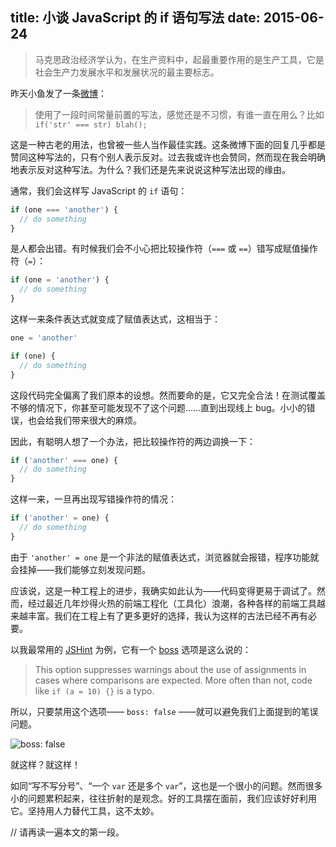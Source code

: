 title: 小谈 JavaScript 的 if 语句写法
date: 2015-06-24
---
> 马克思政治经济学认为，在生产资料中，起最重要作用的是生产工具，它是社会生产力发展水平和发展状况的最主要标志。

昨天小鱼发了一条[微博](http://www.weibo.com/1639517374/CnTE9fABs)：

> 使用了一段时间常量前置的写法，感觉还是不习惯，有谁一直在用么？比如 `if('str' === str) blah();`

这是一种古老的用法，也曾被一些人当作最佳实践。这条微博下面的回复几乎都是赞同这种写法的，只有个别人表示反对。过去我或许也会赞同，然而现在我会明确地表示反对这种写法。为什么？我们还是先来说说这种写法出现的缘由。

通常，我们会这样写 JavaScript 的 `if` 语句：

```js
if (one === 'another') {
  // do something
}
```

是人都会出错。有时候我们会不小心把比较操作符（`===` 或 `==`）错写成赋值操作符（`=`）：

```js
if (one = 'another') {
  // do something
}
```
<!-- more -->

这样一来条件表达式就变成了赋值表达式，这相当于：

```js
one = 'another'

if (one) {
  // do something
}
```

这段代码完全偏离了我们原本的设想。然而要命的是，它又完全合法！在测试覆盖不够的情况下，你甚至可能发现不了这个问题……直到出现线上 bug。小小的错误，也会给我们带来很大的麻烦。

因此，有聪明人想了一个办法，把比较操作符的两边调换一下：

```js
if ('another' === one) {
  // do something
}
```

这样一来，一旦再出现写错操作符的情况：

```js
if ('another' = one) {
  // do something
}
```

由于 `'another' = one` 是一个非法的赋值表达式，浏览器就会报错，程序功能就会挂掉——我们能够立刻发现问题。

应该说，这是一种工程上的进步，我确实如此认为——代码变得更易于调试了。然而，经过最近几年炒得火热的前端工程化（工具化）浪潮，各种各样的前端工具越来越丰富。我们在工程上有了更多更好的选择，我认为这样的古法已经不再有必要。

以我最常用的 [JSHint](http://jshint.com/) 为例，它有一个 [boss](http://jshint.com/docs/options/#boss) 选项是这么说的：

> This option suppresses warnings about the use of assignments in cases where comparisons are expected. More often than not, code like `if (a = 10) {}` is a typo.

所以，只要禁用这个选项—— `boss: false` ——就可以避免我们上面提到的笔误问题。

![boss: false](https://myst729.github.io/blog-images/2015/06/jshint-error.png)

就这样？就这样！

如同“写不写分号”、“一个 `var` 还是多个 `var`”，这也是一个很小的问题。然而很多小的问题累积起来，往往折射的是观念。好的工具摆在面前，我们应该好好利用它。坚持用人力替代工具，这不太妙。

// 请再读一遍本文的第一段。